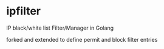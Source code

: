 ipfilter
========

IP black/white list Filter/Manager in Golang

forked and extended to define permit and block filter entries